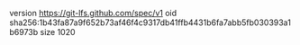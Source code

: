 version https://git-lfs.github.com/spec/v1
oid sha256:1b43fa87a9f652b73af46f4c9317db41ffb4431b6fa7abb5fb030393a1b6973b
size 1020
